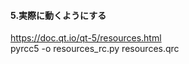 #### 5.実際に動くようにする  
https://doc.qt.io/qt-5/resources.html  
pyrcc5 -o resources_rc.py resources.qrc
